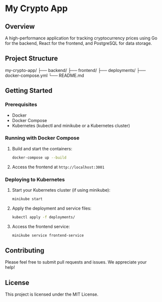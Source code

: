 # My Crypto App

## Overview
A high-performance application for tracking cryptocurrency prices using Go for the backend, React for the frontend, and PostgreSQL for data storage.

## Project Structure
my-crypto-app/
├── backend/
├── frontend/
├── deployments/
├── docker-compose.yml
└── README.md

## Getting Started

### Prerequisites
- Docker
- Docker Compose
- Kubernetes (kubectl and minikube or a Kubernetes cluster)

### Running with Docker Compose
1. Build and start the containers:
    ```sh
    docker-compose up --build
    ```
2. Access the frontend at `http://localhost:3001`

### Deploying to Kubernetes
1. Start your Kubernetes cluster (if using minikube):
    ```sh
    minikube start
    ```
2. Apply the deployment and service files:
    ```sh
    kubectl apply -f deployments/
    ```
3. Access the frontend service:
    ```sh
    minikube service frontend-service
    ```

## Contributing
Please feel free to submit pull requests and issues. We appreciate your help!

## License
This project is licensed under the MIT License.
